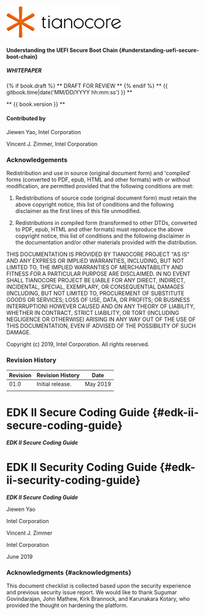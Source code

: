 <!--- @file
  README.md for EDK II Secure Coding Guide

  Copyright (c) 2019, Intel Corporation. All rights reserved.<BR>

  Redistribution and use in source (original document form) and 'compiled'
  forms (converted to PDF, epub, HTML and other formats) with or without
  modification, are permitted provided that the following conditions are met:

  1) Redistributions of source code (original document form) must retain the
     above copyright notice, this list of conditions and the following
     disclaimer as the first lines of this file unmodified.

  2) Redistributions in compiled form (transformed to other DTDs, converted to
     PDF, epub, HTML and other formats) must reproduce the above copyright
     notice, this list of conditions and the following disclaimer in the
     documentation and/or other materials provided with the distribution.

  THIS DOCUMENTATION IS PROVIDED BY TIANOCORE PROJECT "AS IS" AND ANY EXPRESS OR
  IMPLIED WARRANTIES, INCLUDING, BUT NOT LIMITED TO, THE IMPLIED WARRANTIES OF
  MERCHANTABILITY AND FITNESS FOR A PARTICULAR PURPOSE ARE DISCLAIMED. IN NO
  EVENT SHALL TIANOCORE PROJECT  BE LIABLE FOR ANY DIRECT, INDIRECT, INCIDENTAL,
  SPECIAL, EXEMPLARY, OR CONSEQUENTIAL DAMAGES (INCLUDING, BUT NOT LIMITED TO,
  PROCUREMENT OF SUBSTITUTE GOODS OR SERVICES; LOSS OF USE, DATA, OR PROFITS;
  OR BUSINESS INTERRUPTION) HOWEVER CAUSED AND ON ANY THEORY OF LIABILITY,
  WHETHER IN CONTRACT, STRICT LIABILITY, OR TORT (INCLUDING NEGLIGENCE OR
  OTHERWISE) ARISING IN ANY WAY OUT OF THE USE OF THIS DOCUMENTATION, EVEN IF
  ADVISED OF THE POSSIBILITY OF SUCH DAMAGE.

-->
<img src="media/TianocoreTitlePageLogo.jpg" width="300" />


#### Understanding the UEFI Secure Boot Chain {#understanding-uefi-secure-boot-chain}
<!---
### {{ book.title }}
-->
##### WHITEPAPER

{% if book.draft %}
** DRAFT FOR REVIEW **
{% endif %}
** {{ gitbook.time|date('MM/DD/YYYY hh:mm:ss') }} **

** {{ book.version }} **

#### Contributed by

Jiewen Yao, Intel Corporation

Vincent J. Zimmer, Intel Corporation




### Acknowledgements

Redistribution and use in source (original document form) and 'compiled'
forms (converted to PDF, epub, HTML and other formats) with or without
modification, are permitted provided that the following conditions are met:

1. Redistributions of source code (original document form) must retain the
above copyright notice, this list of conditions and the following
disclaimer as the first lines of this file unmodified.

2. Redistributions in compiled form (transformed to other DTDs, converted to
PDF, epub, HTML and other formats) must reproduce the above copyright
notice, this list of conditions and the following disclaimer in the
documentation and/or other materials provided with the distribution.

THIS DOCUMENTATION IS PROVIDED BY TIANOCORE PROJECT "AS IS" AND ANY EXPRESS OR
IMPLIED WARRANTIES, INCLUDING, BUT NOT LIMITED TO, THE IMPLIED WARRANTIES OF
MERCHANTABILITY AND FITNESS FOR A PARTICULAR PURPOSE ARE DISCLAIMED. IN NO
EVENT SHALL TIANOCORE PROJECT BE LIABLE FOR ANY DIRECT, INDIRECT, INCIDENTAL,
SPECIAL, EXEMPLARY, OR CONSEQUENTIAL DAMAGES (INCLUDING, BUT NOT LIMITED TO,
PROCUREMENT OF SUBSTITUTE GOODS OR SERVICES; LOSS OF USE, DATA, OR PROFITS;
OR BUSINESS INTERRUPTION) HOWEVER CAUSED AND ON ANY THEORY OF LIABILITY,
WHETHER IN CONTRACT, STRICT LIABILITY, OR TORT (INCLUDING NEGLIGENCE OR
OTHERWISE) ARISING IN ANY WAY OUT OF THE USE OF THIS DOCUMENTATION, EVEN IF
ADVISED OF THE POSSIBILITY OF SUCH DAMAGE.

Copyright (c) 2019, Intel Corporation. All rights reserved.

### Revision History

| Revision | Revision History | Date |
| ---------- | ------------------ | ----------- |
| 01.0 | Initial release. | May 2019|
|  |  |  |


<!--- end of README.md
-->
# EDK II Secure Coding Guide {#edk-ii-secure-coding-guide}

_**EDK II Secure Coding Guide**_
# EDK II Security Coding Guide {#edk-ii-security-coding-guide}

**_EDK II Secure Coding Guide_**

Jiewen Yao

Intel Corporation

Vincent J. Zimmer

Intel Corporation

June 2019

### Acknowledgments {#acknowledgments}

This document checklist is collected based upon the security experience and previous security issue report. We would like to thank Sugumar Govindarajan, John Mathew, Kirk Brannock, and Karunakara Kotary, who provided the thought on hardening the platform.